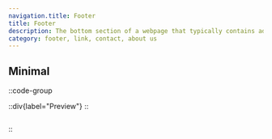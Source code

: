 ```yaml
---
navigation.title: Footer
title: Footer
description: The bottom section of a webpage that typically contains additional navigation links, contact information, legal notices, and other secondary content.
category: footer, link, contact, about us
---
```


## Minimal

::code-group

::div{label="Preview"}
<Playground url="/landing/footer" aspect="5/2"></Playground>
::

```vue [Code]

```

::
